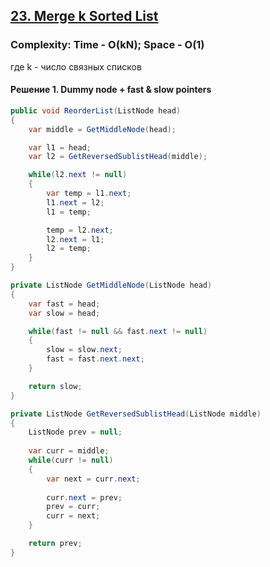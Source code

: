 ## [23. Merge k Sorted List](https://leetcode.com/problems/merge-k-sorted-lists/description/)

### Complexity: Time - O(kN); Space - O(1)
где k - число связных списков

#### Решение 1. Dummy node + fast & slow pointers

```cs
public void ReorderList(ListNode head) 
{
    var middle = GetMiddleNode(head);

    var l1 = head;
    var l2 = GetReversedSublistHead(middle);

    while(l2.next != null)
    {
        var temp = l1.next;
        l1.next = l2;
        l1 = temp;

        temp = l2.next;
        l2.next = l1;
        l2 = temp;
    }
}

private ListNode GetMiddleNode(ListNode head)
{
    var fast = head;
    var slow = head;

    while(fast != null && fast.next != null)
    {
        slow = slow.next;
        fast = fast.next.next;
    }

    return slow;
}

private ListNode GetReversedSublistHead(ListNode middle)
{
    ListNode prev = null;
    
    var curr = middle;
    while(curr != null)
    {
        var next = curr.next;
        
        curr.next = prev;
        prev = curr;
        curr = next;
    }

    return prev;
}
```
